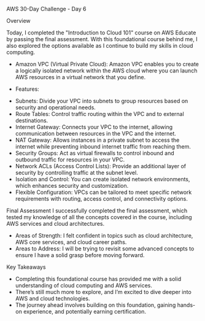 
AWS 30-Day Challenge - Day 6

Overview


Today, I completed the "Introduction to Cloud 101" course on AWS Educate by passing the final assessment. With this foundational course behind me, I also explored the options available as I continue to build my skills in cloud computing.


* Amazon VPC (Virtual Private Cloud):
Amazon VPC enables you to create a logically isolated network within the AWS cloud where you can launch AWS resources in a virtual network that you define.

* Features:
- Subnets: Divide your VPC into subnets to group resources based on security and operational needs.
- Route Tables: Control traffic routing within the VPC and to external destinations.
- Internet Gateway: Connects your VPC to the internet, allowing communication between resources in the VPC and the internet.
- NAT Gateway: Allows instances in a private subnet to access the internet while preventing inbound internet traffic from reaching them.
- Security Groups: Act as virtual firewalls to control inbound and outbound traffic for resources in your VPC.
- Network ACLs (Access Control Lists): Provide an additional layer of security by controlling traffic at the subnet level.
- Isolation and Control: You can create isolated network environments, which enhances security and customization.
- Flexible Configuration: VPCs can be tailored to meet specific network requirements with routing, access control, and connectivity options.

Final Assessment
 I successfully completed the final assessment, which tested my knowledge of all the concepts covered in the course, including AWS services and cloud architectures.
- Areas of Strength: I felt confident in topics such as cloud architecture, AWS core services, and cloud career paths.
- Areas to Address: I will be trying to revisit some advanced concepts to ensure I have a solid grasp before moving forward.

Key Takeaways
- Completing this foundational course has provided me with a solid understanding of cloud computing and AWS services.
- There’s still much more to explore, and I’m excited to dive deeper into AWS and cloud technologies.
- The journey ahead involves building on this foundation, gaining hands-on experience, and potentially earning certification.
